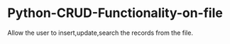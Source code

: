 # Python-CRUD-Functionality-on-file
Allow the user to insert,update,search the records from the file.
